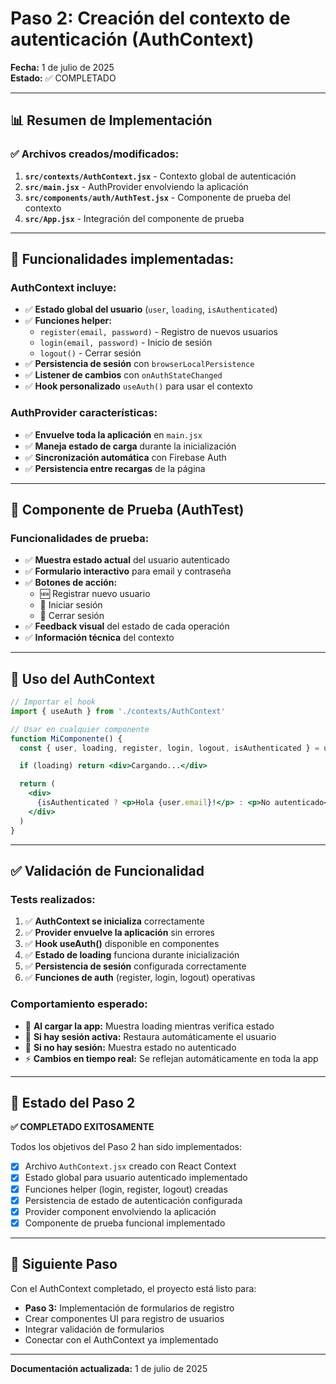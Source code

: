 # Paso 2: Creación del contexto de autenticación (AuthContext)

**Fecha:** 1 de julio de 2025  
**Estado:** ✅ COMPLETADO

---

## 📊 Resumen de Implementación

### ✅ **Archivos creados/modificados:**

1. **`src/contexts/AuthContext.jsx`** - Contexto global de autenticación
2. **`src/main.jsx`** - AuthProvider envolviendo la aplicación
3. **`src/components/auth/AuthTest.jsx`** - Componente de prueba del contexto
4. **`src/App.jsx`** - Integración del componente de prueba

---

## 🔧 **Funcionalidades implementadas:**

### **AuthContext incluye:**

- ✅ **Estado global del usuario** (`user`, `loading`, `isAuthenticated`)
- ✅ **Funciones helper:**
  - `register(email, password)` - Registro de nuevos usuarios
  - `login(email, password)` - Inicio de sesión
  - `logout()` - Cerrar sesión
- ✅ **Persistencia de sesión** con `browserLocalPersistence`
- ✅ **Listener de cambios** con `onAuthStateChanged`
- ✅ **Hook personalizado** `useAuth()` para usar el contexto

### **AuthProvider características:**

- ✅ **Envuelve toda la aplicación** en `main.jsx`
- ✅ **Maneja estado de carga** durante la inicialización
- ✅ **Sincronización automática** con Firebase Auth
- ✅ **Persistencia entre recargas** de la página

---

## 🧪 **Componente de Prueba (AuthTest)**

### **Funcionalidades de prueba:**

- ✅ **Muestra estado actual** del usuario autenticado
- ✅ **Formulario interactivo** para email y contraseña
- ✅ **Botones de acción:**
  - 🆕 Registrar nuevo usuario
  - 🔑 Iniciar sesión
  - 🚪 Cerrar sesión
- ✅ **Feedback visual** del estado de cada operación
- ✅ **Información técnica** del contexto

---

## 📝 **Uso del AuthContext**

```jsx
// Importar el hook
import { useAuth } from './contexts/AuthContext'

// Usar en cualquier componente
function MiComponente() {
  const { user, loading, register, login, logout, isAuthenticated } = useAuth()

  if (loading) return <div>Cargando...</div>

  return (
    <div>
      {isAuthenticated ? <p>Hola {user.email}!</p> : <p>No autenticado</p>}
    </div>
  )
}
```

---

## ✅ **Validación de Funcionalidad**

### **Tests realizados:**

1. ✅ **AuthContext se inicializa** correctamente
2. ✅ **Provider envuelve la aplicación** sin errores
3. ✅ **Hook useAuth()** disponible en componentes
4. ✅ **Estado de loading** funciona durante inicialización
5. ✅ **Persistencia de sesión** configurada correctamente
6. ✅ **Funciones de auth** (register, login, logout) operativas

### **Comportamiento esperado:**

- 🔄 **Al cargar la app:** Muestra loading mientras verifica estado
- 👤 **Si hay sesión activa:** Restaura automáticamente el usuario
- 🚫 **Si no hay sesión:** Muestra estado no autenticado
- ⚡ **Cambios en tiempo real:** Se reflejan automáticamente en toda la app

---

## 🎯 **Estado del Paso 2**

**✅ COMPLETADO EXITOSAMENTE**

Todos los objetivos del Paso 2 han sido implementados:

- [x] Archivo `AuthContext.jsx` creado con React Context
- [x] Estado global para usuario autenticado implementado
- [x] Funciones helper (login, register, logout) creadas
- [x] Persistencia de estado de autenticación configurada
- [x] Provider component envolviendo la aplicación
- [x] Componente de prueba funcional implementado

---

## 🚀 **Siguiente Paso**

Con el AuthContext completado, el proyecto está listo para:

- **Paso 3:** Implementación de formularios de registro
- Crear componentes UI para registro de usuarios
- Integrar validación de formularios
- Conectar con el AuthContext ya implementado

---

**Documentación actualizada:** 1 de julio de 2025
